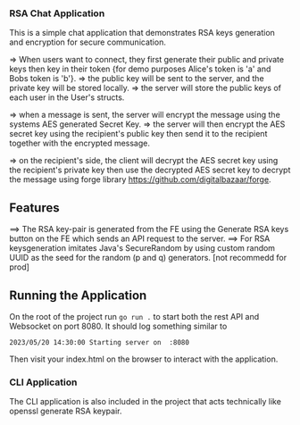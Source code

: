 ### RSA Chat Application

This is a simple chat application that demonstrates RSA keys generation and encryption for secure communication.

=> When users want to connect, they first generate their public and private keys then key in their token {for demo purposes Alice's token is 'a' and Bobs token is 'b'}.
=> the public key will be sent to the server, and the private key will be stored locally.
=> the server will store the public keys of each user in the User's structs.

=> when a message is sent, the server will encrypt the message using the systems AES generated Secret Key.
=> the server will then encrypt the AES secret key using the recipient's public key then send it to the recipient together with the encrypted message.

=> on the recipient's side, the client will decrypt the AES secret key using the recipient's private key
then use the decrypted AES secret key to decrypt the message using forge library https://github.com/digitalbazaar/forge.

## Features
==> The RSA key-pair is generated from the FE using the Generate RSA keys button on the FE which sends an API request to the server.
==> For RSA keysgeneration imitates Java's SecureRandom by using custom random UUID as the seed for the random (p and q) generators. [not recommedd for prod]

## Running the Application
On the root of the project run `go run .` to start both the rest API and Websocket on port 8080.
It should log something similar to

```
2023/05/20 14:30:00 Starting server on  :8080
```

Then visit your index.html on the browser to interact with the application.

### CLI Application
The CLI application is also included in the project that acts technically like openssl generate RSA keypair.
